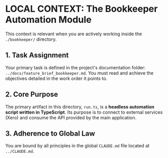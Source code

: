 # LOCAL CONTEXT: The Bookkeeper Automation Module

This context is relevant when you are actively working inside the `./bookkeeper/` directory.

## 1. Task Assignment
Your primary task is defined in the project's documentation folder: `../docs/feature_brief_bookkeeper.md`. You must read and achieve the objectives detailed in the work order it points to.

## 2. Core Purpose
The primary artifact in this directory, `run.ts`, is a **headless automation script written in TypeScript**. Its purpose is to connect to external services (Xero) and consume the API provided by the main application.

## 3. Adherence to Global Law
You are bound by all principles in the global `CLAUDE.md` file located at `../CLAUDE.md`.
